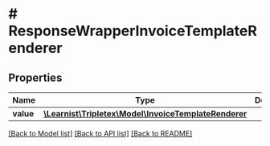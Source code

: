 # # ResponseWrapperInvoiceTemplateRenderer

## Properties

Name | Type | Description | Notes
------------ | ------------- | ------------- | -------------
**value** | [**\Learnist\Tripletex\Model\InvoiceTemplateRenderer**](InvoiceTemplateRenderer.md) |  | [optional]

[[Back to Model list]](../../README.md#models) [[Back to API list]](../../README.md#endpoints) [[Back to README]](../../README.md)
